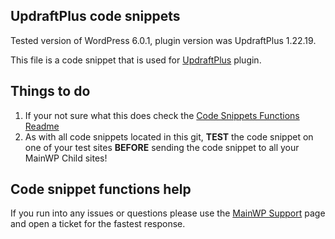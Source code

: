 ## UpdraftPlus code snippets

Tested version of WordPress 6.0.1, plugin version was UpdraftPlus 1.22.19.

This file is a code snippet that is used for [UpdraftPlus](https://wordpress.org/plugins/updraftplus/) plugin. 

## Things to do

1. If your not sure what this does check the [Code Snippets Functions Readme](https://github.com/mainwp/Code-Snippets-Functions/blob/master/README.md)
2. As with all code snippets located in this git, **TEST** the code snippet on one of your test sites **BEFORE** sending the code snippet to all your MainWP Child sites!

## Code snippet functions help

If you run into any issues or questions please use the [MainWP Support](https://mainwp.com/support/) page and open a ticket for the fastest response.

